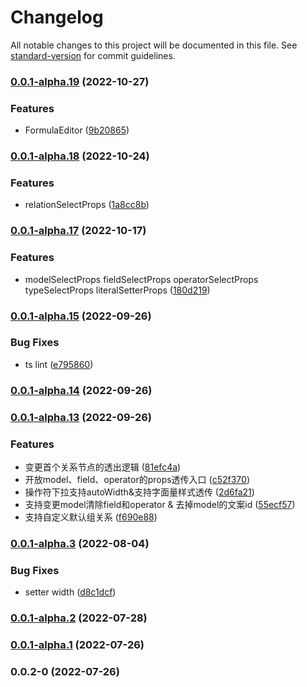 # Changelog

All notable changes to this project will be documented in this file. See [standard-version](https://github.com/conventional-changelog/standard-version) for commit guidelines.

### [0.0.1-alpha.19](https://gitlab.alibaba-inc.com/mmfs/thx-portal-rule/compare/v0.0.1-alpha.18...v0.0.1-alpha.19) (2022-10-27)


### Features

* FormulaEditor ([9b20865](https://gitlab.alibaba-inc.com/mmfs/thx-portal-rule/commit/9b208657fb8de820392fe1338e18cd6d43e516ed))

### [0.0.1-alpha.18](https://gitlab.alibaba-inc.com/mmfs/thx-portal-rule/compare/v0.0.1-alpha.17...v0.0.1-alpha.18) (2022-10-24)


### Features

* relationSelectProps ([1a8cc8b](https://gitlab.alibaba-inc.com/mmfs/thx-portal-rule/commit/1a8cc8b3b724483fd5bd2569950c39dcb3227abc))

### [0.0.1-alpha.17](https://gitlab.alibaba-inc.com/mmfs/thx-portal-rule/compare/v0.0.1-alpha.16...v0.0.1-alpha.17) (2022-10-17)


### Features

* modelSelectProps fieldSelectProps operatorSelectProps typeSelectProps literalSetterProps ([180d219](https://gitlab.alibaba-inc.com/mmfs/thx-portal-rule/commit/180d219218cd617c856bad9068e390b1a2b309f9))

### [0.0.1-alpha.15](https://gitlab.alibaba-inc.com/mmfs/thx-portal-rule/compare/v0.0.1-alpha.14...v0.0.1-alpha.15) (2022-09-26)


### Bug Fixes

* ts lint ([e795860](https://gitlab.alibaba-inc.com/mmfs/thx-portal-rule/commit/e795860b202b111e4b7426f058e28e84ed239dfa))

### [0.0.1-alpha.14](https://gitlab.alibaba-inc.com/mmfs/thx-portal-rule/compare/v0.0.1-alpha.13...v0.0.1-alpha.14) (2022-09-26)

### [0.0.1-alpha.13](https://gitlab.alibaba-inc.com/mmfs/thx-portal-rule/compare/v0.0.1-alpha.5...v0.0.1-alpha.13) (2022-09-26)


### Features

* 变更首个关系节点的透出逻辑 ([81efc4a](https://gitlab.alibaba-inc.com/mmfs/thx-portal-rule/commit/81efc4a5942f8b1687103cdbafa14cb7419aaabb))
* 开放model、field、operator的props透传入口 ([c52f370](https://gitlab.alibaba-inc.com/mmfs/thx-portal-rule/commit/c52f370d9e34c5e9e368afe5f908563129573381))
* 操作符下拉支持autoWidth&支持字面量样式透传 ([2d6fa21](https://gitlab.alibaba-inc.com/mmfs/thx-portal-rule/commit/2d6fa2157d96c48f76d2887469dc8566874eb2c2))
* 支持变更model清除field和operator & 去掉model的文案id ([55ecf57](https://gitlab.alibaba-inc.com/mmfs/thx-portal-rule/commit/55ecf5704489b0a1743906ee2f82a4792be2b090))
* 支持自定义默认组关系 ([f690e88](https://gitlab.alibaba-inc.com/mmfs/thx-portal-rule/commit/f690e887514ed255d20f56fe637e10fb48308f2d))

### [0.0.1-alpha.3](https://github.com/thx/thx-portal-rule/compare/v0.0.1-alpha.2...v0.0.1-alpha.3) (2022-08-04)


### Bug Fixes

* setter width ([d8c1dcf](https://github.com/thx/thx-portal-rule/commit/d8c1dcf148f12dc00a460de9134c70b8c6b4e307))

### [0.0.1-alpha.2](https://github.com/thx/thx-portal-rule/compare/v0.0.1-alpha.1...v0.0.1-alpha.2) (2022-07-28)

### [0.0.1-alpha.1](https://github.com/thx/thx-portal-rule/compare/v0.0.2-0...v0.0.1-alpha.1) (2022-07-26)

### 0.0.2-0 (2022-07-26)
